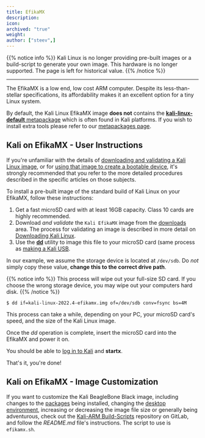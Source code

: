 ```yaml
---
title: EfikaMX
description:
icon:
archived: "true"
weight:
author: ["steev",]
---
```


{{% notice info %}}
Kali Linux is no longer providing pre-built images or a build-script to generate your own image.
This hardware is no longer supported.
The page is left for historical value.
{{% /notice %}}

- - -

The EfikaMX is a low end, low cost ARM computer. Despite its less-than-stellar specifications, its affordability makes it an excellent option for a tiny Linux system.

By default, the Kali Linux EfikaMX image **does not** contains the [**kali-linux-default** metapackage](/docs/general-use/metapackages/) which is often found in Kali platforms. If you wish to install extra tools please refer to our [metapackages page](/docs/general-use/metapackages/).

## Kali on EfikaMX - User Instructions

If you're unfamiliar with the details of [downloading and validating a Kali Linux image](/docs/introduction/download-official-kali-linux-images/), or for [using that image to create a bootable device](/docs/usb/live-usb-install-with-windows/), it's strongly recommended that you refer to the more detailed procedures described in the specific articles on those subjects.

To install a pre-built image of the standard build of Kali Linux on your EfikaMX, follow these instructions:

1. Get a fast microSD card with at least 16GB capacity. Class 10 cards are highly recommended.
2. Download _and validate_ the `Kali EfikaMX` image from the [downloads](/get-kali/) area. The process for validating an image is described in more detail on [Downloading Kali Linux](/docs/introduction/download-official-kali-linux-images/).
3. Use the **[dd](https://packages.debian.org/testing/dd)** utility to image this file to your microSD card (same process as [making a Kali USB](/docs/usb/live-usb-install-with-windows/).

In our example, we assume the storage device is located at `/dev/sdb`. Do _not_ simply copy these value, **change this to the correct drive path**.

{{% notice info %}}
This process will wipe out your full-size SD card. If you choose the wrong storage device, you may wipe out your computers hard disk.
{{% /notice %}}

```console
$ dd if=kali-linux-2022.4-efikamx.img of=/dev/sdb conv=fsync bs=4M
```

This process can take a while, depending on your PC, your microSD card's speed, and the size of the Kali Linux image.

Once the _dd_ operation is complete, insert the microSD card into the EfikaMX  and power it on.

You should be able to [log in to Kali](/docs/introduction/default-credentials/) and **startx**.

That's it, you're done!

## Kali on EfikaMX - Image Customization

If you want to customize the Kali BeagleBone Black image, including changes to the [packages](/docs/general-use/metapackages/) being installed, changing the [desktop environment](/docs/general-use/switching-desktop-environments/), increasing or decreasing the image file size or generally being adventurous, check out the [Kali-ARM Build-Scripts](https://gitlab.com/kalilinux/build-scripts/kali-arm) repository on GitLab, and follow the _README.md_ file's instructions. The script to use is `efikamx.sh`.
